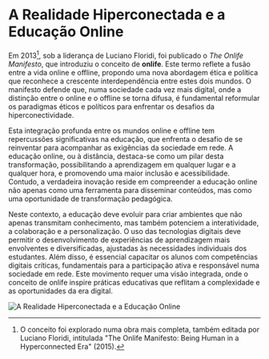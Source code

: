 # A Realidade Hiperconectada e a Educação Online

Em 2013[^1], sob a liderança de Luciano Floridi, foi publicado o *The Onlife Manifesto*, que introduziu o conceito de **onlife**. Este termo reflete a fusão entre a vida online e offline, propondo uma nova abordagem ética e política que reconhece a crescente interdependência entre estes dois mundos. O manifesto defende que, numa sociedade cada vez mais digital, onde a distinção entre o online e o offline se torna difusa, é fundamental reformular os paradigmas éticos e políticos para enfrentar os desafios da hiperconectividade.

Esta integração profunda entre os mundos online e offline tem repercussões significativas na educação, que enfrenta o desafio de se reinventar para acompanhar as exigências da sociedade em rede. A educação online, ou à distância, destaca-se como um pilar desta transformação, possibilitando a aprendizagem em qualquer lugar e a qualquer hora, e promovendo uma maior inclusão e acessibilidade. Contudo, a verdadeira inovação reside em compreender a educação online não apenas como uma ferramenta para disseminar conteúdos, mas como uma oportunidade de transformação pedagógica.

Neste contexto, a educação deve evoluir para criar ambientes que não apenas transmitam conhecimento, mas também potenciem a interatividade, a colaboração e a personalização. O uso das tecnologias digitais deve permitir o desenvolvimento de experiências de aprendizagem mais envolventes e diversificadas, ajustadas às necessidades individuais dos estudantes. Além disso, é essencial capacitar os alunos com competências digitais críticas, fundamentais para a participação ativa e responsável numa sociedade em rede. Este movimento requer uma visão integrada, onde o conceito de onlife inspire práticas educativas que reflitam a complexidade e as oportunidades da era digital.

![A Realidade Hiperconectada e a Educação Online](figures/01_02_a_realidade_hiperconectada_e_a_educacao_online.svg)

[^1]: O conceito foi explorado numa obra mais completa, também editada por Luciano Floridi, intitulada "The Onlife Manifesto: Being Human in a Hyperconnected Era" (2015).
